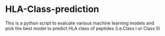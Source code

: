 # HLA-Class-prediction
This is a python script to evaluate various machine learning models and pick the best model to predict HLA class of peptides (i.e.Class I or Class II)

